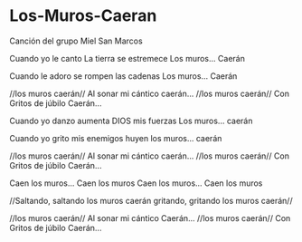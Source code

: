 # Los-Muros-Caeran
Canción del grupo Miel San Marcos

Cuando yo le canto 
La tierra se estremece 
Los muros... 
Caerán 

Cuando le adoro 
se rompen las cadenas 
Los muros... 
Caerán 

//los muros caerán// 
Al sonar mi cántico 
caerán... 
//los muros caerán// 
Con Gritos de júbilo 
Caerán... 

Cuando yo danzo 
aumenta DIOS mis fuerzas 
Los muros... 
caerán 

Cuando yo grito 
mis enemigos huyen 
los muros... 
caerán 

//los muros caerán// 
Al sonar mi cántico 
caerán... 
//los muros caerán// 
Con Gritos de júbilo 
Caerán... 

Caen los muros... 
Caen los muros 
Caen los muros... 
Caen los muros 

//Saltando, saltando 
los muros caerán 
gritando, gritando 
los muros caerán// 

//los muros caerán// 
Al sonar mi cántico 
Caerán... 
//los muros caerán// 
Con Gritos de júbilo 
Caerán...
